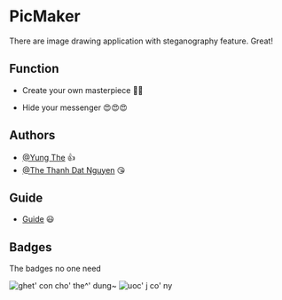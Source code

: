 
# PicMaker

There are image drawing application with steganography feature.
Great!


## Function

 - Create your own masterpiece 🥰🥰
 
 - Hide your messenger 😍😍😍
## Authors

- [@Yung The](https://github.com/yungThe) 👍
- [@The Thanh Dat Nguyen](https://github.com/ntthanhdat) 😘

## Guide
- [Guide](https://www.youtube.com/watch?v=dcPYdPYupAc) 😃
## Badges

The badges no one need

![ghet' con cho' the^' dung~](https://img.shields.io/badge/racingboy-Yung%20the-brightgreen)
![uoc' j co' ny](https://img.shields.io/badge/sadboy-nolove-blue)

